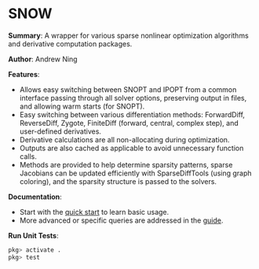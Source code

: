 # SNOW

**Summary**: A wrapper for various sparse nonlinear optimization algorithms and derivative computation packages.

**Author**: Andrew Ning

**Features**:

- Allows easy switching between SNOPT and IPOPT from a common interface passing through all solver options, preserving output in files, and allowing warm starts (for SNOPT).
- Easy switching between various differentiation methods: ForwardDiff, ReverseDiff, Zygote, FiniteDiff (forward, central, complex step), and user-defined derivatives.
- Derivative calculations are all non-allocating during optimization.
- Outputs are also cached as applicable to avoid unnecessary function calls.
- Methods are provided to help determine sparsity patterns, sparse Jacobians can be updated efficiently with SparseDiffTools (using graph coloring), and the sparsity structure is passed to the solvers.


**Documentation**:

- Start with the [quick start](quickstart.md) to learn basic usage.
- More advanced or specific queries are addressed in the [guide](guide.md).

**Run Unit Tests**:

```julia
pkg> activate .
pkg> test
```